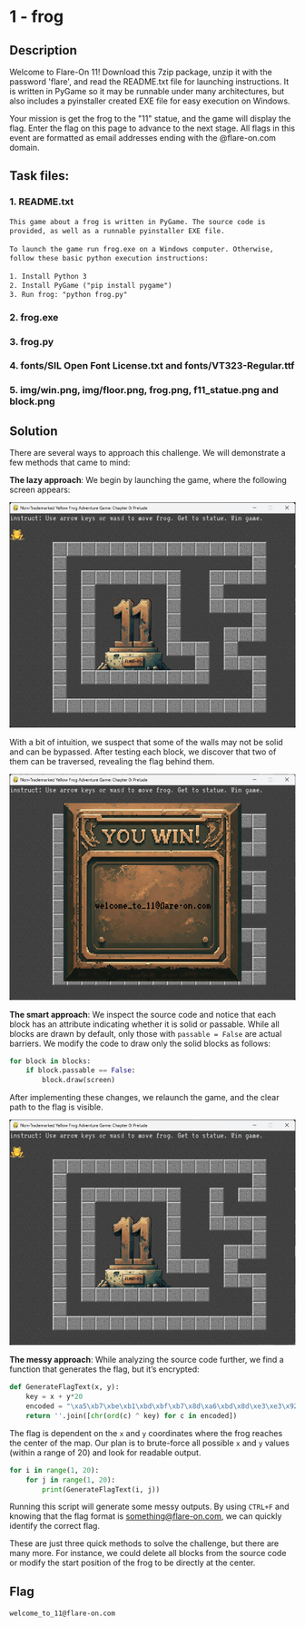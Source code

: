 # 1 - frog

## Description
Welcome to Flare-On 11! Download this 7zip package, unzip it with the password 'flare', and read the README.txt file for launching instructions. It is written in PyGame so it may be runnable under many architectures, but also includes a pyinstaller created EXE file for easy execution on Windows.

Your mission is get the frog to the "11" statue, and the game will display the flag. Enter the flag on this page to advance to the next stage. All flags in this event are formatted as email addresses ending with the @flare-on.com domain.

## Task files:
### 1. README.txt
```
This game about a frog is written in PyGame. The source code is provided, as well as a runnable pyinstaller EXE file.

To launch the game run frog.exe on a Windows computer. Otherwise, follow these basic python execution instructions:

1. Install Python 3
2. Install PyGame ("pip install pygame")
3. Run frog: "python frog.py"
```

### 2. frog.exe
### 3. frog.py
### 4. fonts/SIL Open Font License.txt and fonts/VT323-Regular.ttf
### 5. img/win.png, img/floor.png, frog.png, f11_statue.png and block.png

## Solution
There are several ways to approach this challenge. We will demonstrate a few methods that came to mind:

**The lazy approach**: We begin by launching the game, where the following screen appears:

![start_screen](images/start_screen.png)

With a bit of intuition, we suspect that some of the walls may not be solid and can be bypassed. After testing each block, we discover that two of them can be traversed, revealing the flag behind them.

![finish_screen](images/finish_screen.png)

**The smart approach**: We inspect the source code and notice that each block has an attribute indicating whether it is solid or passable. While all blocks are drawn by default, only those with ```passable = False``` are actual barriers. We modify the code to draw only the solid blocks as follows: 
```python
for block in blocks:
    if block.passable == False:
        block.draw(screen)
```

After implementing these changes, we relaunch the game, and the clear path to the flag is visible.

![deleted_block](images/deleted_blocks.png)

**The messy approach**: While analyzing the source code further, we find a function that generates the flag, but it’s encrypted:
```python
def GenerateFlagText(x, y):
    key = x + y*20
    encoded = "\xa5\xb7\xbe\xb1\xbd\xbf\xb7\x8d\xa6\xbd\x8d\xe3\xe3\x92\xb4\xbe\xb3\xa0\xb7\xff\xbd\xbc\xfc\xb1\xbd\xbf"
    return ''.join([chr(ord(c) ^ key) for c in encoded])
```
The flag is dependent on the ```x``` and ```y``` coordinates where the frog reaches the center of the map. Our plan is to brute-force all possible ```x``` and ```y``` values (within a range of 20) and look for readable output.
```python
for i in range(1, 20):
    for j in range(1, 20):
        print(GenerateFlagText(i, j))
```

Running this script will generate some messy outputs. By using ```CTRL+F``` and knowing that the flag format is something@flare-on.com, we can quickly identify the correct flag.


These are just three quick methods to solve the challenge, but there are many more. For instance, we could delete all blocks from the source code or modify the start position of the frog to be directly at the center.

## Flag
```
welcome_to_11@flare-on.com
```